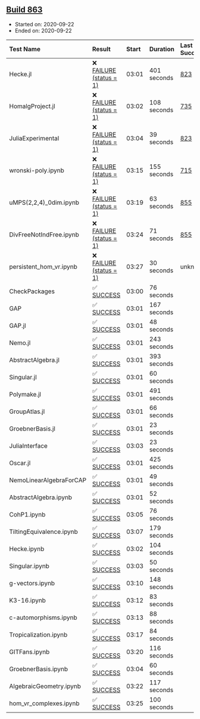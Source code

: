 ## [Build 863](https://oscarci.mathematik.uni-kl.de/job/oscar-stable/863/)

* Started on: 2020-09-22
* Ended on: 2020-09-22

| Test Name    | Result | Start | Duration | Last Success | First Failure |
|:-------------|:-------|:------|:---------|:-------------|:--------------|
| Hecke.jl | ❌ [FAILURE (status = 1)](https://oscarci.mathematik.uni-kl.de/job/oscar-stable/863/artifact/logs/build-863/Hecke.jl.log) | 03:01 | 401 seconds | [823](https://oscarci.mathematik.uni-kl.de/job/oscar-stable/823/) | [824](https://oscarci.mathematik.uni-kl.de/job/oscar-stable/824/) |
| HomalgProject.jl | ❌ [FAILURE (status = 1)](https://oscarci.mathematik.uni-kl.de/job/oscar-stable/863/artifact/logs/build-863/HomalgProject.jl.log) | 03:02 | 108 seconds | [735](https://oscarci.mathematik.uni-kl.de/job/oscar-stable/735/) | [736](https://oscarci.mathematik.uni-kl.de/job/oscar-stable/736/) |
| JuliaExperimental | ❌ [FAILURE (status = 1)](https://oscarci.mathematik.uni-kl.de/job/oscar-stable/863/artifact/logs/build-863/JuliaExperimental.log) | 03:04 | 39 seconds | [823](https://oscarci.mathematik.uni-kl.de/job/oscar-stable/823/) | [824](https://oscarci.mathematik.uni-kl.de/job/oscar-stable/824/) |
| wronski-poly.ipynb | ❌ [FAILURE (status = 1)](https://oscarci.mathematik.uni-kl.de/job/oscar-stable/863/artifact/logs/build-863/wronski-poly.ipynb.log) | 03:15 | 155 seconds | [715](https://oscarci.mathematik.uni-kl.de/job/oscar-stable/715/) | [716](https://oscarci.mathematik.uni-kl.de/job/oscar-stable/716/) |
| uMPS(2,2,4)_0dim.ipynb | ❌ [FAILURE (status = 1)](https://oscarci.mathematik.uni-kl.de/job/oscar-stable/863/artifact/logs/build-863/uMPS-2-2-4-_0dim.ipynb.log) | 03:19 | 63 seconds | [855](https://oscarci.mathematik.uni-kl.de/job/oscar-stable/855/) | [856](https://oscarci.mathematik.uni-kl.de/job/oscar-stable/856/) |
| DivFreeNotIndFree.ipynb | ❌ [FAILURE (status = 1)](https://oscarci.mathematik.uni-kl.de/job/oscar-stable/863/artifact/logs/build-863/DivFreeNotIndFree.ipynb.log) | 03:24 | 71 seconds | [855](https://oscarci.mathematik.uni-kl.de/job/oscar-stable/855/) | [856](https://oscarci.mathematik.uni-kl.de/job/oscar-stable/856/) |
| persistent_hom_vr.ipynb | ❌ [FAILURE (status = 1)](https://oscarci.mathematik.uni-kl.de/job/oscar-stable/863/artifact/logs/build-863/persistent_hom_vr.ipynb.log) | 03:27 | 30 seconds | unknown | unknown |
| CheckPackages | ✅ [SUCCESS](https://oscarci.mathematik.uni-kl.de/job/oscar-stable/863/artifact/logs/build-863/CheckPackages.log) | 03:00 | 76 seconds |  |  |
| GAP | ✅ [SUCCESS](https://oscarci.mathematik.uni-kl.de/job/oscar-stable/863/artifact/logs/build-863/GAP.log) | 03:01 | 167 seconds |  |  |
| GAP.jl | ✅ [SUCCESS](https://oscarci.mathematik.uni-kl.de/job/oscar-stable/863/artifact/logs/build-863/GAP.jl.log) | 03:01 | 48 seconds |  |  |
| Nemo.jl | ✅ [SUCCESS](https://oscarci.mathematik.uni-kl.de/job/oscar-stable/863/artifact/logs/build-863/Nemo.jl.log) | 03:01 | 243 seconds |  |  |
| AbstractAlgebra.jl | ✅ [SUCCESS](https://oscarci.mathematik.uni-kl.de/job/oscar-stable/863/artifact/logs/build-863/AbstractAlgebra.jl.log) | 03:01 | 393 seconds |  |  |
| Singular.jl | ✅ [SUCCESS](https://oscarci.mathematik.uni-kl.de/job/oscar-stable/863/artifact/logs/build-863/Singular.jl.log) | 03:01 | 60 seconds |  |  |
| Polymake.jl | ✅ [SUCCESS](https://oscarci.mathematik.uni-kl.de/job/oscar-stable/863/artifact/logs/build-863/Polymake.jl.log) | 03:01 | 491 seconds |  |  |
| GroupAtlas.jl | ✅ [SUCCESS](https://oscarci.mathematik.uni-kl.de/job/oscar-stable/863/artifact/logs/build-863/GroupAtlas.jl.log) | 03:01 | 66 seconds |  |  |
| GroebnerBasis.jl | ✅ [SUCCESS](https://oscarci.mathematik.uni-kl.de/job/oscar-stable/863/artifact/logs/build-863/GroebnerBasis.jl.log) | 03:01 | 23 seconds |  |  |
| JuliaInterface | ✅ [SUCCESS](https://oscarci.mathematik.uni-kl.de/job/oscar-stable/863/artifact/logs/build-863/JuliaInterface.log) | 03:03 | 23 seconds |  |  |
| Oscar.jl | ✅ [SUCCESS](https://oscarci.mathematik.uni-kl.de/job/oscar-stable/863/artifact/logs/build-863/Oscar.jl.log) | 03:01 | 425 seconds |  |  |
| NemoLinearAlgebraForCAP | ✅ [SUCCESS](https://oscarci.mathematik.uni-kl.de/job/oscar-stable/863/artifact/logs/build-863/NemoLinearAlgebraForCAP.log) | 03:01 | 49 seconds |  |  |
| AbstractAlgebra.ipynb | ✅ [SUCCESS](https://oscarci.mathematik.uni-kl.de/job/oscar-stable/863/artifact/logs/build-863/AbstractAlgebra.ipynb.log) | 03:01 | 52 seconds |  |  |
| CohP1.ipynb | ✅ [SUCCESS](https://oscarci.mathematik.uni-kl.de/job/oscar-stable/863/artifact/logs/build-863/CohP1.ipynb.log) | 03:05 | 76 seconds |  |  |
| TiltingEquivalence.ipynb | ✅ [SUCCESS](https://oscarci.mathematik.uni-kl.de/job/oscar-stable/863/artifact/logs/build-863/TiltingEquivalence.ipynb.log) | 03:07 | 179 seconds |  |  |
| Hecke.ipynb | ✅ [SUCCESS](https://oscarci.mathematik.uni-kl.de/job/oscar-stable/863/artifact/logs/build-863/Hecke.ipynb.log) | 03:02 | 104 seconds |  |  |
| Singular.ipynb | ✅ [SUCCESS](https://oscarci.mathematik.uni-kl.de/job/oscar-stable/863/artifact/logs/build-863/Singular.ipynb.log) | 03:03 | 50 seconds |  |  |
| g-vectors.ipynb | ✅ [SUCCESS](https://oscarci.mathematik.uni-kl.de/job/oscar-stable/863/artifact/logs/build-863/g-vectors.ipynb.log) | 03:10 | 148 seconds |  |  |
| K3-16.ipynb | ✅ [SUCCESS](https://oscarci.mathematik.uni-kl.de/job/oscar-stable/863/artifact/logs/build-863/K3-16.ipynb.log) | 03:12 | 83 seconds |  |  |
| c-automorphisms.ipynb | ✅ [SUCCESS](https://oscarci.mathematik.uni-kl.de/job/oscar-stable/863/artifact/logs/build-863/c-automorphisms.ipynb.log) | 03:13 | 88 seconds |  |  |
| Tropicalization.ipynb | ✅ [SUCCESS](https://oscarci.mathematik.uni-kl.de/job/oscar-stable/863/artifact/logs/build-863/Tropicalization.ipynb.log) | 03:17 | 84 seconds |  |  |
| GITFans.ipynb | ✅ [SUCCESS](https://oscarci.mathematik.uni-kl.de/job/oscar-stable/863/artifact/logs/build-863/GITFans.ipynb.log) | 03:20 | 116 seconds |  |  |
| GroebnerBasis.ipynb | ✅ [SUCCESS](https://oscarci.mathematik.uni-kl.de/job/oscar-stable/863/artifact/logs/build-863/GroebnerBasis.ipynb.log) | 03:04 | 60 seconds |  |  |
| AlgebraicGeometry.ipynb | ✅ [SUCCESS](https://oscarci.mathematik.uni-kl.de/job/oscar-stable/863/artifact/logs/build-863/AlgebraicGeometry.ipynb.log) | 03:22 | 117 seconds |  |  |
| hom_vr_complexes.ipynb | ✅ [SUCCESS](https://oscarci.mathematik.uni-kl.de/job/oscar-stable/863/artifact/logs/build-863/hom_vr_complexes.ipynb.log) | 03:25 | 100 seconds |  |  |
